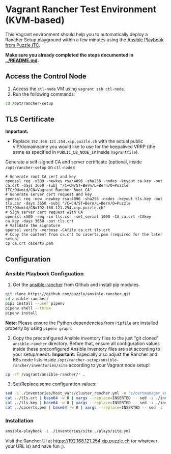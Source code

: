 # Vagrant Rancher Test Environment (KVM-based)
This Vagrant environment should help you to automatically deploy a Rancher Setup playground within a few minutes using the [Ansible Playbook from Puzzle ITC](https://github.com/puzzle/ansible-rancher).

**Make sure you already completed the steps documented in [../README.md](../README.md).**

## Access the Control Node
1. Access the `ctl-node` VM using `vagrant ssh ctl-node`.
2. Run the following commands:
```bash
cd /opt/rancher-setup
```

## TLS Certificate

**Important:** 
- Replace `192.168.121.254.xip.puzzle.ch` with the actual public vIP/domainname you would like to use for the keepalived VRRP (the same as specified in `PUBLIC_LB_NODE_IP` inside `Vagrantfile`).

Generate a self-signed CA and server certificate (optional, inside `/opt/rancher-setup` on `ctl-node`):
```
# Generate root CA cert and key
openssl req -x509 -newkey rsa:4096 -sha256 -nodes -keyout ca.key -out ca.crt -days 3650 -subj "/C=CH/ST=Bern/L=Bern/O=Puzzle ITC/OU=mid/CN=Vagrant Rancher Root CA"
# Generate server cert request and key
openssl req -new -newkey rsa:4096 -sha256 -nodes -keyout tls.key -out tls.csr -days 3650 -subj "/C=CH/ST=Bern/L=Bern/O=Puzzle ITC/OU=mid/CN=192.168.121.254.xip.puzzle.ch"
# Sign server cert request with CA
openssl x509 -req -in tls.csr -set_serial 1000 -CA ca.crt -CAkey ca.key -days 3650 -out tls.crt
# Validate the signature
openssl verify -verbose -CAfile ca.crt tls.crt
# Copy the content from ca.crt to cacerts.pem (required for the later setup)
cp ca.crt cacerts.pem
```

## Configuration

### Ansible Playbook Configuation
1. Get the [ansible-rancher](https://github.com/puzzle/ansible-rancher) from Github and install pip modules.
```bash
git clone https://github.com/puzzle/ansible-rancher.git
cd ansible-rancher/
pip3 install --user pipenv
pipenv shell --three
pipenv install
```
**Note**: Please ensure the Python dependencies from `Pipfile` are installed properly by using `pipenv graph`.

2. Copy the preconfigured Ansible inventory files to the just "git cloned" `ansible-rancher` directory. Before that, ensure all configuration values inside these preconfigured Ansible inventory files are set according to your setup/needs.
**Important:** Especially also adjust the Rancher and K8s node lists inside `/opt/rancher-setup/ansible-rancher/inventories/site` according to your Vagrant node setup!
```bash
cp -rf /vagrant/ansible-rancher/* .
```

3. Set/Replace some configuration values:
```bash
sed -i ./inventories/host_vars/cluster_rancher.yml -e 's/certmanager_enabled.*/certmanager_enabled: false/g'
cat ../tls.crt | base64 -w 0 | xargs --replace=INSERTED -- sed -i ./inventories/host_vars/cluster_rancher.yml -e 's/rke_rancher_tls_crt.*/rke_rancher_tls_crt: "INSERTED"/g'
cat ../tls.key | base64 -w 0 | xargs --replace=INSERTED -- sed -i ./inventories/host_vars/cluster_rancher.yml -e 's/rke_rancher_tls_key.*/rke_rancher_tls_key: "INSERTED"/g'
cat ../cacerts.pem | base64 -w 0 | xargs --replace=INSERTED -- sed -i ./inventories/host_vars/cluster_rancher.yml -e 's/rke_rancher_tls_cacerts.*/rke_rancher_tls_cacerts: "INSERTED"/g'
```

### Installation
```bash
ansible-playbook -i ./inventories/site ./plays/site.yml
```

Visit the Rancher UI at https://192.168.121.254.xip.puzzle.ch (or whatever your URL is) and have fun ;).